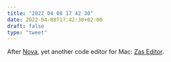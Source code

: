 ```yaml
---
title: "2022 04 08 17 42 30"
date: 2022-04-08T17:42:30+02:00
draft: false
type: "tweet"
---
```

After [Nova](https://nova.app/), yet another code editor for Mac: [Zas Editor](https://www.zeditor.app/).
